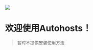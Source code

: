 ![](https://www.google.com.sg/logos/doodles/2016/42nd-anniversary-of-rio-niteroi-bridge-opening-5135341440729088.2-hp2x.jpg)

# 欢迎使用Autohosts！
>暂时不提供安装使用方法
